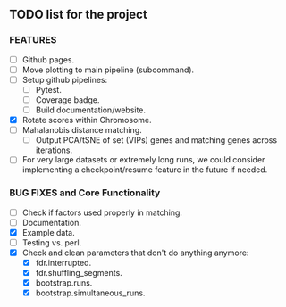 ## TODO list for the project

### FEATURES
- [ ] Github pages.
- [ ] Move plotting to main pipeline (subcommand).
- [ ] Setup github pipelines:
	- [ ] Pytest.
	- [ ] Coverage badge.
	- [ ] Build documentation/website.
- [x] Rotate scores within Chromosome.
- [ ] Mahalanobis distance matching.
	- [ ] Output PCA/tSNE of set (VIPs) genes and matching genes across iterations.
- [ ] For very large datasets or extremely long runs, we could consider implementing a checkpoint/resume feature in the future if needed.

### BUG FIXES and Core Functionality
- [ ] Check if factors used properly in matching.
- [ ] Documentation.
- [x] Example data.
- [ ] Testing vs. perl.
- [x] Check and clean parameters that don't do anything anymore:
	- [x] fdr.interrupted.
	- [x] fdr.shuffling_segments.
	- [x] bootstrap.runs.
	- [x] bootstrap.simultaneous_runs.